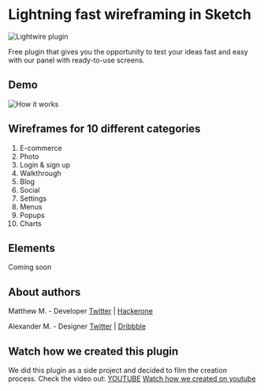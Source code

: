 # Lightning fast wireframing in Sketch
![Lightwire plugin](http://lightwireplugin.com/lw.png)

Free plugin that gives you the opportunity to test your ideas fast and easy with our panel with ready-to-use screens.
## Demo
![How it works](http://lightwireplugin.com/lightwire-how-it-works.gif)

## Wireframes for 10 different categories
1. E-commerce
2. Photo
3. Login & sign up
4. Walkthrough
5. Blog
6. Social
7. Settings
8. Menus
9. Popups
10. Charts

## Elements
Coming soon

## About authors 
Matthew M. - Developer [Twitter](https://twitter.com/killr0x33d) | [Hackerone](https://hackerone.com/killr0x33d)

Alexander M. - Designer [Twitter](https://twitter.com/alxquare) | [Dribbble](https://dribbble.com/Alxquare)

## Watch how we created this plugin
We did this plugin as a side project and decided to film the creation process. Check the video out: 
[YOUTUBE](https://www.youtube.com/watch?v=1MlwVMMWrTY)
[Watch how we created on youtube](http://lightwireplugin.com/lw2.png)
